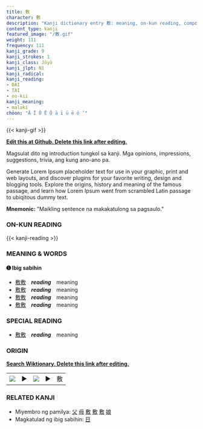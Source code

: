 ```yaml
---
title: 敷
character: 敷
description: "Kanji dictionary entry 敷: meaning, on-kun reading, compounds, origin, related kanji"
content_type: kanji
featured_image: "/敷.gif"
weight: 111
frequency: 111
kanji_grade: 9
kanji_strokes: 1
kanji_class: Jōyō
kanji_jlpt: N1
kanji_radical: 
kanji_reading: 
- DAI
- TAI
- oo-kii
kanji_meaning:
- malaki
chōon: "Ā Ī Ū Ē Ō ā ī ū ē ō ’"
---
```

[//]: # (Don't edit the line below. Kanji animated GIF code is automatically generated.)
{{< kanji-gif >}}

[//]: # (Edit below this line.)

**[Edit this at Github. Delete this link after editing.](https://github.com/tim0g/tim/tree/main/content/kanji/敷/index.md)**

Magsulat dito ng introduction tungkol sa kanji. Mga opinions, impressions, suggestions, trivia, ang kung ano-ano pa.

Generate Lorem Ipsum placeholder text for use in your graphic, print and web layouts, and discover plugins for your favorite writing, design and blogging tools. Explore the origins, history and meaning of the famous passage, and learn how Lorem Ipsum went from scrambled Latin passage to ubiqitous dummy text.
 
**Mnemonic:** "Maikling sentence na makakatulong sa pagsaulo."

### ON-KUN READING

[//]: # (Don't edit the line below. ON-KUN READING code is automatically generated.)
{{< kanji-reading >}}

### MEANING & WORDS

#### ➊ **Ibig sabihin**
  - [敷](../敷)[敷](../敷)　***reading***　meaning
  - [敷](../敷)[敷](../敷)　***reading***　meaning
  - [敷](../敷)[敷](../敷)　***reading***　meaning
  - [敷](../敷)[敷](../敷)　***reading***　meaning

### SPECIAL READING
  - [敷](../敷)[敷](../敷)　***reading***　meaning

### ORIGIN

**[Search Wiktionary. Delete this link after editing.](https://wiktionary.org/wiki/敷)**
<table class="kanji-table"><tr><td>
<img src="60px-敷-bronze.svg.png">
</td><td>▶</td><td>
<img src="60px-敷-oracle.svg.png">
</td><td>▶</td>
<td class="kanji-origin">敷</td>
</tr></table>

### RELATED KANJI
- Miyembro ng pamilya: [父](../父) [母](../母) [敷](../敷) [敷](../敷) [敷](../敷) [娘](../娘)
- Magkatulad ng ibig sabihin: [日](../日)
